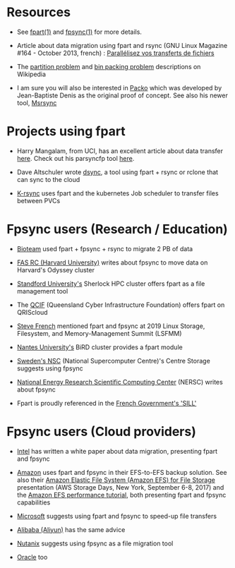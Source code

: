 # Resources

* See [fpart(1)](https://www.freebsd.org/cgi/man.cgi?query=fpart&apropos=0&sektion=0&manpath=FreeBSD+12.2-RELEASE+and+Ports&arch=default&format=html)
  and [fpsync(1)](https://www.freebsd.org/cgi/man.cgi?query=fpsync&apropos=0&sektion=0&manpath=FreeBSD+12.2-RELEASE+and+Ports&arch=default&format=html) for more details.

* Article about data migration using fpart and rsync (GNU Linux Magazine #164 - October 2013, french) :
  [Parallélisez vos transferts de fichiers](http://connect.ed-diamond.com/GNU-Linux-Magazine/GLMF-164/Parallelisez-vos-transferts-de-fichiers)

* The [partition problem](http://en.wikipedia.org/wiki/Partition_problem) and
  [bin packing problem](http://en.wikipedia.org/wiki/Bin_packing_problem)
  descriptions on Wikipedia

* I am sure you will also be interested in [Packo](https://github.com/jbd/packo)
  which was developed by Jean-Baptiste Denis as the original proof of concept.
  See also his newer tool, [Msrsync](https://github.com/jbd/msrsync)

# Projects using fpart

* Harry Mangalam, from UCI, has an excellent article about data transfer
  [here](http://moo.nac.uci.edu/~hjm/HOWTO_move_data.html). Check out his
  parsyncfp tool [here](https://github.com/hjmangalam/parsyncfp).

* Dave Altschuler wrote [dsync](https://github.com/daltschu11/dsync), a tool
  using fpart + rsync or rclone that can sync to the cloud

* [K-rsync](https://doughgle.github.io/k-rsync/) uses fpart and the kubernetes
  Job scheduler to transfer files between PVCs

# Fpsync users (Research / Education)

* [Bioteam](https://www.slideshare.net/chrisdag/practical-petabyte-pushing)
  used fpart + fpsync + rsync to migrate 2 PB of data

* [FAS RC (Harvard University)](https://www.rc.fas.harvard.edu/resources/documentation/transferring-data-on-the-cluster/#fpsync)
   writes about fpsync to move data on Harvard's Odyssey cluster

* [Standford University's](https://www.sherlock.stanford.edu/docs/software/list/)
  Sherlock HPC cluster offers fpart as a file management tool

* The [QCIF](https://www.qriscloud.org.au/support/qriscloud-documentation/94-awoonga-software)
  (Queensland Cyber Infrastructure Foundation) offers fpart on QRIScloud

* [Steve French](https://lwn.net/Articles/789623/)
  mentioned fpart and fpsync at 2019 Linux Storage, Filesystem, and Memory-Management Summit (LSFMM)

* [Nantes University's](https://bird2cluster.univ-nantes.fr/news/rappel_transfert_02/)
  BiRD cluster provides a fpart module

* [Sweden's NSC](https://www.nsc.liu.se/support/storage/snic-centrestorage/moving-data/)
  (National Supercomputer Centre)'s Centre Storage suggests using fpsync

* [National Energy Research Scientific Computing Center](https://www.spectrumscaleug.org/wp-content/uploads/2019/10/HPCXXL19-NERSC-Site-update.pdf)
  (NERSC) writes about fpsync

* Fpart is proudly referenced in the [French Government's 'SILL'](https://sill.etalab.gouv.fr/fr/software?id=229)

# Fpsync users (Cloud providers)

* [Intel](http://www.intel.com/content/dam/www/public/us/en/documents/white-papers/data-migration-enterprise-edition-for-lustre-software-white-paper.pdf)
  has written a white paper about data migration, presenting fpart and fpsync

* [Amazon](http://docs.aws.amazon.com/solutions/latest/efs-to-efs-backup/considerations.html)
  uses fpart and fpsync in their EFS-to-EFS backup solution. See also their
  [Amazon Elastic File System (Amazon EFS) for File Storage](https://www.slideshare.net/AmazonWebServices/amazon-elastic-file-system-amazon-efs-for-file-storage) presentation
  (AWS Storage Days, New York, September 6-8, 2017) and the
  [Amazon EFS performance tutorial](https://github.com/aws-samples/amazon-efs-tutorial/tree/master/performance),
  both presenting fpart and fpsync capabilities

* [Microsoft](https://docs.microsoft.com/en-us/azure/storage/files/storage-troubleshoot-linux-file-connection-problems#slow-file-copying-to-and-from-azure-files-in-linux)
  suggests using fpart and fpsync to speed-up file transfers

* [Alibaba (Aliyun)](https://www.alibabacloud.com/help/doc-detail/128764.htm)
  has the same advice

* [Nutanix](https://portal.nutanix.com/page/documents/solutions/details?targetId=TN-2016-Nutanix-Files-Migration-Guide:top-migration-tools.html)
  suggests using fpsync as a file migration tool

* [Oracle](https://docs.oracle.com/en-us/iaas/Content/File/Troubleshooting/transferring-windows-data-sms.htm)
  too

